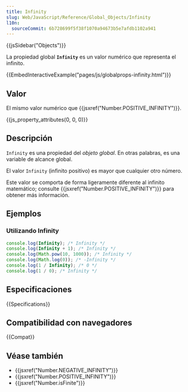```yaml
---
title: Infinity
slug: Web/JavaScript/Reference/Global_Objects/Infinity
l10n:
  sourceCommit: 6b728699f5f38f1070a94673b5e7afdb1102a941
---
```


{{jsSidebar("Objects")}}

La propiedad global **`Infinity`** es un valor numérico que representa el infinito.

{{EmbedInteractiveExample("pages/js/globalprops-infinity.html")}}

## Valor

El mismo valor numérico que {{jsxref("Number.POSITIVE_INFINITY")}}.

{{js_property_attributes(0, 0, 0)}}

## Descripción

`Infinity` es una propiedad del _objeto global_. En otras palabras, es una variable de alcance global.

El valor `Infinity` (infinito positivo) es mayor que cualquier otro número.

Este valor se comporta de forma ligeramente diferente al infinito matemático; consulte {{jsxref("Number.POSITIVE_INFINITY")}} para obtener más información.

## Ejemplos

### Utilizando Infinity

```js
console.log(Infinity); /* Infinity */
console.log(Infinity + 1); /* Infinity */
console.log(Math.pow(10, 1000)); /* Infinity */
console.log(Math.log(0)); /* -Infinity */
console.log(1 / Infinity); /* 0 */
console.log(1 / 0); /* Infinity */
```

## Especificaciones

{{Specifications}}

## Compatibilidad con navegadores

{{Compat}}

## Véase también

- {{jsxref("Number.NEGATIVE_INFINITY")}}
- {{jsxref("Number.POSITIVE_INFINITY")}}
- {{jsxref("Number.isFinite")}}
